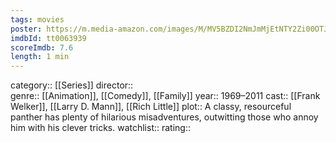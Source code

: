 ```yaml
---
tags: movies
poster: https://m.media-amazon.com/images/M/MV5BZDI2NmJmMjEtNTY2Zi00OTJhLTkyOTItZmM1MDIyOTIyYmE5XkEyXkFqcGdeQXVyMTUyNjc3NDQ4._V1_SX300.jpg
imdbId: tt0063939
scoreImdb: 7.6
length: 1 min
---
```


category:: [[Series]]
director::  
genre:: [[Animation]], [[Comedy]], [[Family]]
year:: 1969–2011
cast:: [[Frank Welker]], [[Larry D. Mann]], [[Rich Little]]
plot:: A classy, resourceful panther has plenty of hilarious misadventures, outwitting those who annoy him with his clever tricks.
watchlist::
rating::
